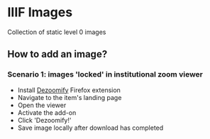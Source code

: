 # IIIF Images

Collection of static level 0 images

## How to add an image?

### Scenario 1: images 'locked' in institutional zoom viewer
- Install [Dezoomify](https://dezoomify.ophir.dev/) Firefox extension
- Navigate to the item's landing page
- Open the viewer
- Activate the add-on
- Click 'Dezoomify!'
- Save image locally after download has completed
